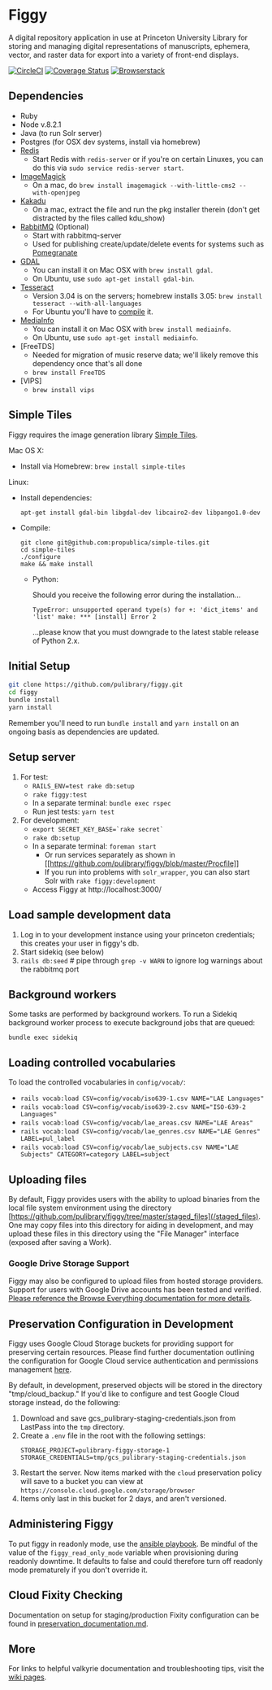 # Figgy

A digital repository application in use at Princeton University Library for storing and managing digital representations of manuscripts, ephemera, vector, and raster data for export into a variety of front-end displays.

[![CircleCI](https://circleci.com/gh/pulibrary/figgy.svg?style=svg)](https://circleci.com/gh/pulibrary/figgy)
[![Coverage Status](https://coveralls.io/repos/pulibrary/figgy/badge.svg?branch=master&service=github)](https://coveralls.io/github/pulibrary/figgy?branch=master)
[![Browserstack](./browserstack-logo.svg)](https://www.browserstack.com/)

## Dependencies

* Ruby
* Node v.8.2.1
* Java (to run Solr server)
* Postgres (for OSX dev systems, install via homebrew)
* [Redis](http://redis.io/)
    * Start Redis with `redis-server` or if you're on certain Linuxes, you can do this via `sudo service redis-server start`.
* [ImageMagick](https://www.imagemagick.org)
    * On a mac, do `brew install imagemagick --with-little-cms2 --with-openjpeg`
* [Kakadu](http://kakadusoftware.com/)
    * On a mac, extract the file and run the pkg installer therein (don't get distracted by the files called kdu_show)
* [RabbitMQ](https://www.rabbitmq.com/) (Optional)
    * Start with rabbitmq-server
    * Used for publishing create/update/delete events for systems such as
      [Pomegranate](https://github.com/pulibrary/pomegranate)
* [GDAL](http://www.gdal.org/)
    * You can install it on Mac OSX with `brew install gdal`.
    * On Ubuntu, use `sudo apt-get install gdal-bin`.
* [Tesseract](https://github.com/tesseract-ocr/tesseract)
    * Version 3.04 is on the servers; homebrew installs 3.05: `brew install
      tesseract --with-all-languages`
    * For Ubuntu you'll have to [compile](https://github.com/tesseract-ocr/tesseract/wiki/Compiling) it.
* [MediaInfo](https://mediaarea.net/en/MediaInfo)
    * You can install it on Mac OSX with `brew install mediainfo`.
    * On Ubuntu, use `sudo apt-get install mediainfo`.
* [FreeTDS]
    * Needed for migration of music reserve data; we'll likely remove this dependency once that's all done
    * `brew install FreeTDS`
* [VIPS]
    * `brew install vips`

## Simple Tiles

Figgy requires the image generation library [Simple Tiles](http://propublica.github.io/simple-tiles/).

Mac OS X:

* Install via Homebrew: ```brew install simple-tiles```

Linux:

* Install dependencies:

  ```
  apt-get install gdal-bin libgdal-dev libcairo2-dev libpango1.0-dev
  ```

* Compile:

  ```
  git clone git@github.com:propublica/simple-tiles.git
  cd simple-tiles
  ./configure
  make && make install
  ```
  * Python:

    Should you receive the following error during the installation...

    ```
    TypeError: unsupported operand type(s) for +: 'dict_items' and 'list' make: *** [install] Error 2
    ```

    ...please know that you must downgrade to the latest stable release of Python 2.x.

## Initial Setup

```sh
git clone https://github.com/pulibrary/figgy.git
cd figgy
bundle install
yarn install
```

Remember you'll need to run `bundle install` and `yarn install` on an ongoing basis as dependencies are updated.

## Setup server

1. For test:
   - `RAILS_ENV=test rake db:setup`
   - `rake figgy:test`
   - In a separate terminal: `bundle exec rspec`
   - Run jest tests: `yarn test`
2. For development:
   - ``export SECRET_KEY_BASE=`rake secret` ``
   - `rake db:setup`
   - In a separate terminal: `foreman start`
     - Or run services separately as shown in [[https://github.com/pulibrary/figgy/blob/master/Procfile]]
     - If you run into problems with `solr_wrapper`, you can also start Solr with `rake figgy:development`
   - Access Figgy at http://localhost:3000/

## Load sample development data

1. Log in to your development instance using your princeton credentials; this creates your user in figgy's db.
1. Start sidekiq (see below)
1. `rails db:seed` # pipe through `grep -v WARN` to ignore log warnings about the rabbitmq port

## Background workers

Some tasks are performed by background workers. To run a Sidekiq background worker process to execute
background jobs that are queued:

```
bundle exec sidekiq
```

## Loading controlled vocabularies

To load the controlled vocabularies in `config/vocab/`:
  - `rails vocab:load CSV=config/vocab/iso639-1.csv NAME="LAE Languages"`
  - `rails vocab:load CSV=config/vocab/iso639-2.csv NAME="ISO-639-2 Languages"`
  - `rails vocab:load CSV=config/vocab/lae_areas.csv NAME="LAE Areas"`
  - `rails vocab:load CSV=config/vocab/lae_genres.csv NAME="LAE Genres" LABEL=pul_label`
  - `rails vocab:load CSV=config/vocab/lae_subjects.csv NAME="LAE Subjects" CATEGORY=category LABEL=subject`

## Uploading files

By default, Figgy provides users with the ability to upload binaries from the local file system environment using the directory [https://github.com/pulibrary/figgy/tree/master/staged_files](/staged_files).  One may copy files into this directory for aiding in development, and may upload these files in this directory using the "File Manager" interface (exposed after saving a Work).

### Google Drive Storage Support

Figgy may also be configured to upload files from hosted storage providers.  Support for users with Google Drive accounts has been tested and verified.  [Please reference the Browse Everything documentation for more details](https://github.com/pulibrary/figgy/blob/master/BROWSE_EVERYTHING.md).

## Preservation Configuration in Development

Figgy uses Google Cloud Storage buckets for providing support for preserving certain resources.  Please find further documentation outlining the configuration for Google Cloud service authentication and permissions management [here](https://github.com/pulibrary/figgy/blob/master/GOOGLE_CLOUD_STORAGE.md).

By default, in development, preserved objects will be stored in the directory
"tmp/cloud_backup." If you'd like to configure and test Google Cloud storage
instead, do the following:

1. Download and save gcs_pulibrary-staging-credentials.json from LastPass into
   the `tmp` directory.
2. Create a `.env` file in the root with the following settings:
   ```
   STORAGE_PROJECT=pulibrary-figgy-storage-1
   STORAGE_CREDENTIALS=tmp/gcs_pulibrary-staging-credentials.json
   ```
3. Restart the server. Now items marked with the `cloud` preservation policy
   will save to a bucket you can view at `https://console.cloud.google.com/storage/browser`
4. Items only last in this bucket for 2 days, and aren't versioned.

## Administering Figgy
To put figgy in readonly mode, use the [ansible playbook](https://github.com/pulibrary/princeton_ansible/blob/master/playbooks/figgy_toggle_readonly.yml). Be mindful of the value of the `figgy_read_only_mode` variable when provisioning during readonly downtime. It defaults to false and could therefore turn off readonly mode prematurely if you don't override it.

## Cloud Fixity Checking

Documentation on setup for staging/production Fixity configuration can be found
in [preservation_documentation.md](/preservation_documentation.md).

## More
For links to helpful valkyrie documentation and troubleshooting tips, visit the [wiki pages](https://github.com/pulibrary/figgy/wiki).
